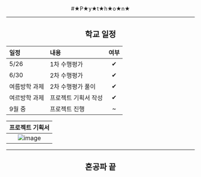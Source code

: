 <div align = "center">

#★P★y★t★h★o★n★

------
## 학교 일정
|일정|내용|여부|
|:--|:--|:--:|
|5/26|1차 수행평가|✔|
|6/30|2차 수행평가|✔|
|여름방학 과제|2차 수행평가 풀이|✔|
|여르방학 과제|프로젝트 기획서 작성|✔|
|9월 중|프로젝트 진행|~|

|프로젝트 기획서|
|:--:|
|![image](https://user-images.githubusercontent.com/87300199/186187725-afccdcd1-158a-442e-9aa9-b625c37e232e.png)|

------
  
## 혼공파 끝
